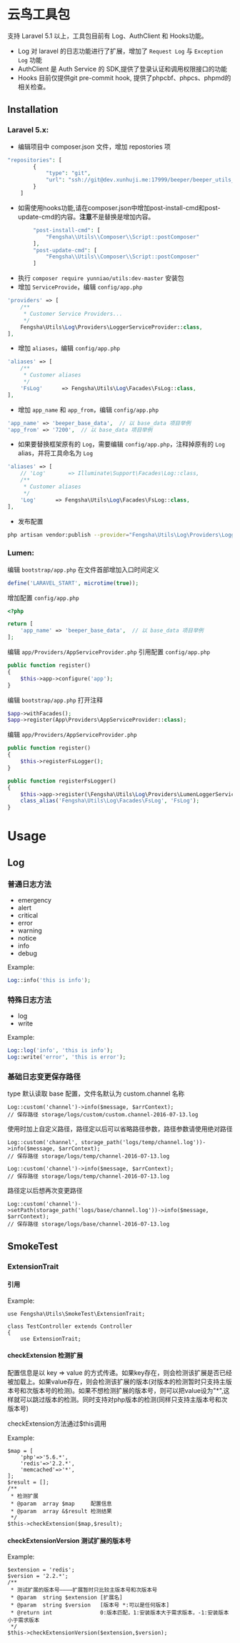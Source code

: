 # 云鸟工具包
支持 Laravel 5.1 以上，工具包目前有 Log、AuthClient 和 Hooks功能。
* Log 对 laravel 的日志功能进行了扩展，增加了 `Request Log` 与 `Exception Log` 功能
* AuthClient 是 Auth Service 的 SDK,提供了登录认证和调用权限接口的功能
* Hooks 目前仅提供git pre-commit hook, 提供了phpcbf、phpcs、phpmd的相关检查。

## Installation
### Laravel 5.x:
* 编辑项目中 composer.json 文件，增加 repostories 项
```php
"repositories": [
        {
            "type": "git",
            "url": "ssh://git@dev.xunhuji.me:17999/beeper/beeper_utils_php.git"
        }
    ]
```
* 如需使用hooks功能,请在composer.json中增加post-install-cmd和post-update-cmd的内容。**注意**不是替换是增加内容。
``` php
        "post-install-cmd": [
            "Fengsha\\Utils\\Composer\\Script::postComposer"
        ],
        "post-update-cmd": [
            "Fengsha\\Utils\\Composer\\Script::postComposer"
        ]
```
* 执行 `composer require yunniao/utils:dev-master` 安装包
* 增加 `ServiceProvide`，编辑 `config/app.php`
```php
'providers' => [
    /**
     * Customer Service Providers...
     */
    Fengsha\Utils\Log\Providers\LoggerServiceProvider::class,
],
```

* 增加 `aliases`，编辑 `config/app.php`
```php
'aliases' => [
    /**
     * Customer aliases
     */
    'FsLog'      => Fengsha\Utils\Log\Facades\FsLog::class,
],
```

* 增加 `app_name` 和 `app_from`，编辑 `config/app.php`
```php
'app_name' => 'beeper_base_data',  // 以 base_data 项目举例
'app_from' => '7200',  // 以 base_data 项目举例
```

* 如果要替换框架原有的 `Log`，需要编辑 `config/app.php`，注释掉原有的 `Log` alias，并将工具命名为 `Log`
```php
'aliases' => [
    // 'Log'       => Illuminate\Support\Facades\Log::class,
    /**
     * Customer aliases
     */
    'Log'      => Fengsha\Utils\Log\Facades\FsLog::class,
],
```
* 发布配置
```sh
php artisan vendor:publish --provider="Fengsha\Utils\Log\Providers\LoggerServiceProvider"
```

### Lumen:
编辑 `bootstrap/app.php` 在文件首部增加入口时间定义
```php
define('LARAVEL_START', microtime(true));
```

增加配置 `config/app.php`
```php
<?php

return [
    'app_name' => 'beeper_base_data',  // 以 base_data 项目举例
];
```

编辑 `app/Providers/AppServiceProvider.php` 引用配置 `config/app.php`
```php
public function register()
{
    $this->app->configure('app');
}
```

编辑 `bootstrap/app.php` 打开注释
```php
$app->withFacades();
$app->register(App\Providers\AppServiceProvider::class);
```

编辑 `app/Providers/AppServiceProvider.php`
```php
public function register()
{
    $this->registerFsLogger();
}

public function registerFsLogger()
{
    $this->app->register(\Fengsha\Utils\Log\Providers\LumenLoggerServiceProvider::class);
    class_alias('Fengsha\Utils\Log\Facades\FsLog', 'FsLog');
}
```
# Usage
## Log
### 普通日志方法
* emergency
* alert
* critical
* error
* warning
* notice
* info
* debug

Example:
```php
Log::info('this is info');
```

### 特殊日志方法
* log
* write

Example:
```php
Log::log('info', 'this is info');
Log::write('error', 'this is error');
```

### 基础日志变更保存路径
type 默认读取 base 配置，文件名默认为 custom.channel 名称
```
Log::custom('channel')->info($message, $arrContext);
// 保存路径 storage/logs/custom/custom.channel-2016-07-13.log
```

使用时加上自定义路径，路径定以后可以省略路径参数，路径参数请使用绝对路径
```
Log::custom('channel', storage_path('logs/temp/channel.log'))->info($message, $arrContext);
// 保存路径 storage/logs/temp/channel-2016-07-13.log

Log::custom('channel')->info($message, $arrContext);
// 保存路径 storage/logs/temp/channel-2016-07-13.log
```

路径定以后想再次变更路径
```
Log::custom('channel')->setPath(storage_path('logs/base/channel.log'))->info($message, $arrContext);
// 保存路径 storage/logs/base/channel-2016-07-13.log
```

## SmokeTest
### ExtensionTrait

#### 引用

Example:
```
use Fengsha\Utils\SmokeTest\ExtensionTrait;

class TestController extends Controller
{
    use ExtensionTrait;
```

#### checkExtension 检测扩展

配置信息是以 key => value 的方式传递。如果key存在，则会检测该扩展是否已经被加载上。如果value存在，则会检测该扩展的版本(对版本的检测暂时只支持主版本号和次版本号的检测)。如果不想检测扩展的版本号，则可以把value设为"*",这样就可以跳过版本的检测。同时支持对php版本的检测(同样只支持主版本号和次版本号)

checkExtension方法通过$this调用

Example:
```
$map = [
    'php'=>'5.6.*',
    'redis'=>'2.2.*',
    'memcached'=>'*',
];
$result = [];
/**
 * 检测扩展
 * @param  array $map     配置信息
 * @param  array &$result 检测结果
 */
$this->checkExtension($map,$result);
```

#### checkExtensionVersion 测试扩展的版本号

Example:
```
$extension = 'redis';
$version = '2.2.*';
/**
 * 测试扩展的版本号————扩展暂时只比较主版本号和次版本号
 * @param  string $extension [扩展名]
 * @param  string $version   [版本号 *:可以是任何版本]
 * @return int               0:版本匹配，1:安装版本大于需求版本，-1:安装版本小于需求版本
 */
$this->checkExtensionVersion($extension,$version);
```




